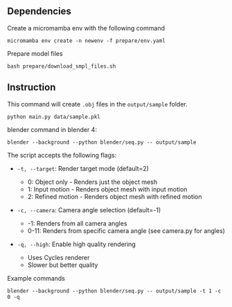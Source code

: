 ## Dependencies
Create a micromamba env with the following command
```
micromamba env create -n newenv -f prepare/env.yaml
```

Prepare model files

```
bash prepare/download_smpl_files.sh
```

## Instruction
This command will create `.obj` files in the `output/sample` folder.
```
python main.py data/sample.pkl
```

blender command in blender 4:
```
blender --background --python blender/seq.py -- output/sample
```
The script accepts the following flags:

- `-t, --target`: Render target mode (default=2)
  - 0: Object only - Renders just the object mesh
  - 1: Input motion - Renders object mesh with input motion
  - 2: Refined motion - Renders object mesh with refined motion

- `-c, --camera`: Camera angle selection (default=-1)
  - -1: Renders from all camera angles
  - 0-11: Renders from specific camera angle (see camera.py for angles)

- `-q, --high`: Enable high quality rendering
  - Uses Cycles renderer
  - Slower but better quality

Example commands

```
blender --background --python blender/seq.py -- output/sample -t 1 -c 0 -q
```

